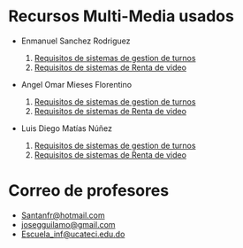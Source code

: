 # Recursos Multi-Media usados
- Enmanuel Sanchez Rodriguez
  1. [Requisitos de sistemas de gestion de turnos](https://miucateciedu-my.sharepoint.com/:w:/g/personal/20210618_miucateci_edu_do/EQubRFKV-ThIpX_sRr9jIdABJmg16MroLdqLsq8yR3qaiA?e=88BPY7)
  2. [Requisitos de sistemas de Renta de video]( )


- Angel Omar Mieses Florentino
  1. [Requisitos de sistemas de gestion de turnos]()
  2. [Requisitos de sistemas de Renta de video]( )

- Luis Diego Matías Núñez
  1. [Requisitos de sistemas de gestion de turnos]()
  2. [Requisitos de sistemas de Renta de video]( )


# Correo de profesores
- Santanfr@hotmail.com
- josegguilamo@gmail.com
- Escuela_inf@ucateci.edu.do
